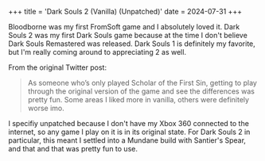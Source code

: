 +++
title = 'Dark Souls 2 (Vanilla) (Unpatched)'
date = 2024-07-31
+++

Bloodborne was my first FromSoft game and I absolutely loved it. Dark Souls 2 was my first Dark Souls game because at the time I don't believe Dark Souls Remastered was released. Dark Souls 1 is definitely my favorite, but I'm really coming around to appreciating 2 as well.

<!--more-->

From the original Twitter post: 

> As someone who’s only played Scholar of the First Sin, getting to play through the original version of the game and see the differences was pretty fun. Some areas I liked more in vanilla, others were definitely worse imo.

I specifiy unpatched because I don't have my Xbox 360 connected to the internet, so any game I play on it is in its original state. For Dark Souls 2 in particular, this meant I settled into a Mundane build with Santier's Spear, and that and that was pretty fun to use. 